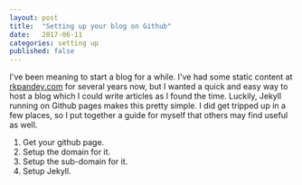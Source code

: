 ```yaml
---
layout: post
title:  "Setting up your blog on Github"
date:   2017-06-11
categories: setting up
published: false
---
```


I've been meaning to start a blog for a while. I've had some static content at [rkpandey.com](http://www.rkpandey.com) for several years now, but I wanted a quick and easy way to host a blog which I could write articles as I found the time. Luckily, Jekyll running on Github pages makes this pretty simple. I did get tripped up in a few places, so I put together a guide for myself that others may find useful as well. 

1. Get your github page. 
2. Setup the domain for it. 
3. Setup the sub-domain for it. 
4. Setup Jekyll. 